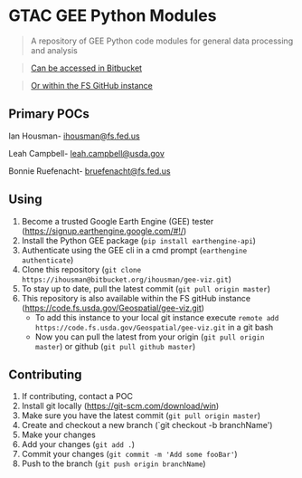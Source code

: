 # GTAC GEE Python Modules
> A repository of GEE Python code modules for general data processing and analysis

> [Can be accessed in Bitbucket](https://ihousman@bitbucket.org/ihousman/gee-viz.git)

> [Or within the FS GitHub instance](https://code.fs.usda.gov/Geospatial/gee-viz.git)
## Primary POCs

Ian Housman- ihousman@fs.fed.us

Leah Campbell- leah.campbell@usda.gov

Bonnie Ruefenacht- bruefenacht@fs.fed.us

## Using
1. Become a trusted Google Earth Engine (GEE) tester (<https://signup.earthengine.google.com/#!/>)
2. Install the Python GEE package (`pip install earthengine-api`)
3. Authenticate using the GEE cli in a cmd prompt (`earthengine authenticate`)
4. Clone this repository (`git clone https://ihousman@bitbucket.org/ihousman/gee-viz.git`)
5. To stay up to date, pull the latest commit (`git pull origin master`)
6. This repository is also available within the FS gitHub instance (<https://code.fs.usda.gov/Geospatial/gee-viz.git>)
   * To add this instance to your local git instance execute `remote add https://code.fs.usda.gov/Geospatial/gee-viz.git` in a git bash
   * Now you can pull the latest from your origin (`git pull origin master`) or github (`git pull github master`)


## Contributing
1. If contributing, contact a POC
2. Install git locally (<https://git-scm.com/download/win>)
3. Make sure you have the latest commit (`git pull origin master`)
4. Create and checkout a new branch (`git checkout -b branchName')
5. Make your changes
6. Add your changes (`git add .`)
7. Commit your changes (`git commit -m 'Add some fooBar'`)
8. Push to the branch (`git push origin branchName`)